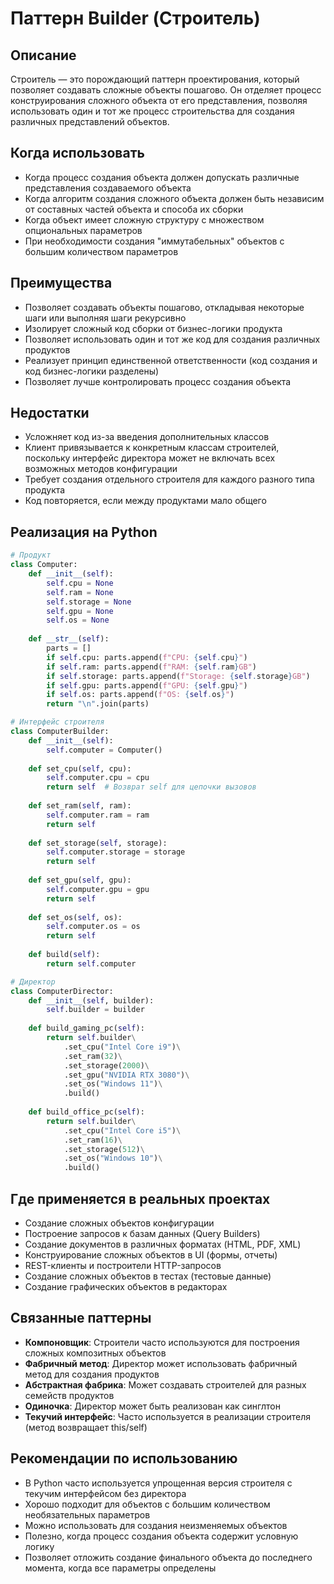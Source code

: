 # Паттерн Builder (Строитель)

## Описание

Строитель — это порождающий паттерн проектирования, который позволяет создавать сложные объекты пошагово. Он отделяет процесс конструирования сложного объекта от его представления, позволяя использовать один и тот же процесс строительства для создания различных представлений объектов.

## Когда использовать

- Когда процесс создания объекта должен допускать различные представления создаваемого объекта
- Когда алгоритм создания сложного объекта должен быть независим от составных частей объекта и способа их сборки
- Когда объект имеет сложную структуру с множеством опциональных параметров
- При необходимости создания "иммутабельных" объектов с большим количеством параметров

## Преимущества

- Позволяет создавать объекты пошагово, откладывая некоторые шаги или выполняя шаги рекурсивно
- Изолирует сложный код сборки от бизнес-логики продукта
- Позволяет использовать один и тот же код для создания различных продуктов
- Реализует принцип единственной ответственности (код создания и код бизнес-логики разделены)
- Позволяет лучше контролировать процесс создания объекта

## Недостатки

- Усложняет код из-за введения дополнительных классов
- Клиент привязывается к конкретным классам строителей, поскольку интерфейс директора может не включать всех возможных методов конфигурации
- Требует создания отдельного строителя для каждого разного типа продукта
- Код повторяется, если между продуктами мало общего

## Реализация на Python

```python
# Продукт
class Computer:
    def __init__(self):
        self.cpu = None
        self.ram = None
        self.storage = None
        self.gpu = None
        self.os = None
    
    def __str__(self):
        parts = []
        if self.cpu: parts.append(f"CPU: {self.cpu}")
        if self.ram: parts.append(f"RAM: {self.ram}GB")
        if self.storage: parts.append(f"Storage: {self.storage}GB")
        if self.gpu: parts.append(f"GPU: {self.gpu}")
        if self.os: parts.append(f"OS: {self.os}")
        return "\n".join(parts)

# Интерфейс строителя
class ComputerBuilder:
    def __init__(self):
        self.computer = Computer()
    
    def set_cpu(self, cpu):
        self.computer.cpu = cpu
        return self  # Возврат self для цепочки вызовов
    
    def set_ram(self, ram):
        self.computer.ram = ram
        return self
    
    def set_storage(self, storage):
        self.computer.storage = storage
        return self
    
    def set_gpu(self, gpu):
        self.computer.gpu = gpu
        return self
    
    def set_os(self, os):
        self.computer.os = os
        return self
    
    def build(self):
        return self.computer

# Директор
class ComputerDirector:
    def __init__(self, builder):
        self.builder = builder
    
    def build_gaming_pc(self):
        return self.builder\
            .set_cpu("Intel Core i9")\
            .set_ram(32)\
            .set_storage(2000)\
            .set_gpu("NVIDIA RTX 3080")\
            .set_os("Windows 11")\
            .build()
    
    def build_office_pc(self):
        return self.builder\
            .set_cpu("Intel Core i5")\
            .set_ram(16)\
            .set_storage(512)\
            .set_os("Windows 10")\
            .build()
```

## Где применяется в реальных проектах

- Создание сложных объектов конфигурации
- Построение запросов к базам данных (Query Builders)
- Создание документов в различных форматах (HTML, PDF, XML)
- Конструирование сложных объектов в UI (формы, отчеты)
- REST-клиенты и построители HTTP-запросов
- Создание сложных объектов в тестах (тестовые данные)
- Создание графических объектов в редакторах

## Связанные паттерны

- **Компоновщик**: Строители часто используются для построения сложных композитных объектов
- **Фабричный метод**: Директор может использовать фабричный метод для создания продуктов
- **Абстрактная фабрика**: Может создавать строителей для разных семейств продуктов
- **Одиночка**: Директор может быть реализован как синглтон
- **Текучий интерфейс**: Часто используется в реализации строителя (метод возвращает this/self)

## Рекомендации по использованию

- В Python часто используется упрощенная версия строителя с текучим интерфейсом без директора
- Хорошо подходит для объектов с большим количеством необязательных параметров
- Можно использовать для создания неизменяемых объектов
- Полезно, когда процесс создания объекта содержит условную логику
- Позволяет отложить создание финального объекта до последнего момента, когда все параметры определены
